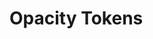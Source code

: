 <script setup>
  import * as tokens from 'https://cdn.jsdelivr.net/npm/olympus-ds-design-tokens@0.0.8/lib/opacity.js'
  const types = ['Level'];
</script>

# Opacity Tokens

<TokenView 
  v-for="(type, index) in types" 
  category="opacity" 
  orderBy="valueWithoutUnit"
  :tokens="tokens"
  :key="index" 
  :type="type" 
/>
